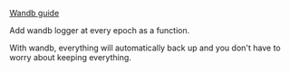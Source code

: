 [Wandb guide](docs.wandb.ai/quickstart)

Add wandb logger at every epoch as a function.

With wandb, everything will automatically back up and you don't have to worry about keeping everything.
